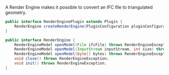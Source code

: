 A Render Engine makes it possible to convert an IFC file to triangulated geometry.

```java
public interface RenderEnginePlugin extends Plugin {
	RenderEngine createRenderEngine(PluginConfiguration pluginConfiguration) throws RenderEngineException;
}
```

```java
public interface RenderEngine {
	RenderEngineModel openModel(File ifcFile) throws RenderEngineException;
	RenderEngineModel openModel(InputStream inputStream, int size) throws RenderEngineException;
	RenderEngineModel openModel(byte[] bytes) throws RenderEngineException;
	void close() throws RenderEngineException;
	void init() throws RenderEngineException;
}
```
